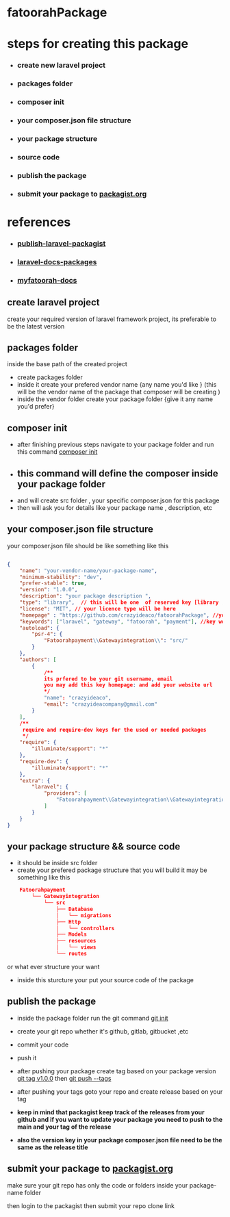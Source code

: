 
# fatoorahPackage

</p>

# steps for creating this package

- ### create new laravel project
- ### packages folder
- ### composer init
- ### your composer.json file structure
- ### your package structure
- ### source code
- ### publish the package
- ### submit your package to [packagist.org](https://packagist.org/)

# references 
- ### [publish-laravel-packagist](https://pusher.com/tutorials/publish-laravel-packagist/#creating-the-bare-bones-of-the-package)

- ### [laravel-docs-packages](https://laravel.com/docs/10.x/packages)

- ### [myfatoorah-docs](https://docs.myfatoorah.com/docs)


## create laravel project
create your required version of laravel framework project, its preferable to be the latest version

## packages folder 
inside the base path of the created project 
- create packages folder 
- inside it create your prefered vendor name {any name you'd like } (this will be the vendor name of the package that composer will be creating )
- inside the vendor folder create your package folder {give it any name you'd prefer} 

## composer init 
- after finishing previous steps navigate to your package folder and run this command [composer init](##composer-init)
- ## this command will define the composer inside your package folder 
- and will create src folder , your specific composer.json for this package
- then will ask you for details like your package name , description, etc 

##  your composer.json file structure

your composer.json file should be like something like this  

```json

{
    "name": "your-vendor-name/your-package-name",
    "minimum-stability": "dev",
    "prefer-stable": true,
    "version": "1.0.0",
    "description": "your package description ",
    "type": "library",  // this will be one  of reserved key [library , project , etc what ever your package type will be ]
    "license": "MIT", // your licence type will be here 
    "homepage" : "https://github.com/crazyideaco/fatoorahPackage", //your-package-github-repo link 
    "keywords": ["laravel", "gateway", "fatoorah", "payment"], //key words that want to be found with on packagist.org
    "autoload": {
        "psr-4": {
            "Fatoorahpayment\\Gatewayintegration\\": "src/"
        }
    },
    "authors": [
        {
            /** 
            its prfered to be your git username, email
            you may add this key homepage: and add your website url
            */ 
            "name": "crazyideaco", 
            "email": "crazyideacompany@gmail.com" 
        }
    ],
    /**
     require and require-dev keys for the used or needed packages 
     */ 
    "require": {
        "illuminate/support": "*"
    },
    "require-dev": {
        "illuminate/support": "*"
    },
    "extra": {
        "laravel": {
            "providers": [
                "Fatoorahpayment\\Gatewayintegration\\GatewayintegrationServiceProvider"
            ]
        }
    }
}

```


## your package structure && source code 

- it should be inside src folder
- create your prefered package structure that you will build 
it may be something like this
```json
    Fatoorahpayment
        └── Gatewayintegration
            └── src
                ├── Database
                │   └── migrations
                ├── Http
                │   └── controllers
                ├── Models
                ├── resources
                │   └── views
                └── routes


 ```
 or what ever structure your want 

 - inside this sturcture your put your source code of the package 



 ## publish the package 

- inside the package folder run the git command [git init](#publish-the-package)

- create your git repo whether it's github, gitlab, gitbucket ,etc 
- commit your code 
- push it 
- after pushing your package create tag based on your package version [git tag v1.0.0](#publish-the-package) then  [git push --tags](#publish-the-package)

- after pushing your tags goto your repo and create release based on your tag 

- **keep in mind that packagist keep track of the releases from your github and if you want to update your package you need to push to the main and your tag of the release**
 
- **also the version key in your package composer.json file need to be the same as the release title**





## submit your package to [packagist.org](https://packagist.org/)

make sure your git repo has only the code or folders inside your package-name folder 

then login to the packagist then submit your repo clone link 